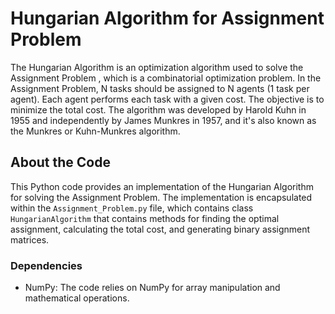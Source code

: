 # Hungarian Algorithm for Assignment Problem

The Hungarian Algorithm is an optimization algorithm used to solve the Assignment Problem , which is a combinatorial optimization problem. In the Assignment Problem, N tasks should be assigned to N agents (1 task per agent). Each agent performs each task with a given cost. The objective is to minimize the total cost. The algorithm was developed by Harold Kuhn in 1955 and independently by James Munkres in 1957, and it's also known as the Munkres or Kuhn-Munkres algorithm.

## About the Code

This Python code provides an implementation of the Hungarian Algorithm for solving the Assignment Problem. The implementation is encapsulated within the `Assignment_Problem.py` file, which contains class `HungarianAlgorithm` that contains methods for finding the optimal assignment, calculating the total cost, and generating binary assignment matrices.


### Dependencies

- NumPy: The code relies on NumPy for array manipulation and mathematical operations.
